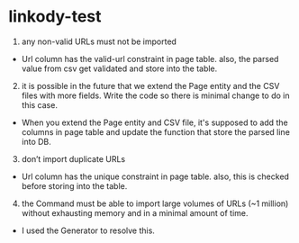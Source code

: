 # linkody-test

1) any non-valid URLs must not be imported

  - Url column has the valid-url constraint in page table. also, the parsed value from csv get validated and store into the table.

2) it is possible in the future that we extend the Page entity and the CSV files with more fields. Write the code so there is minimal change to do in this case.
  - When you extend the Page entity and CSV file, it's supposed to add the columns in page table and update the function that store the parsed line into DB.
  
3) don’t import duplicate URLs

  - Url column has the unique constraint in page table. also, this is checked before storing into the table.

4) the Command must be able to import large volumes of URLs (~1 million) without exhausting memory and in a minimal amount of time.

  - I used the Generator to resolve this.
